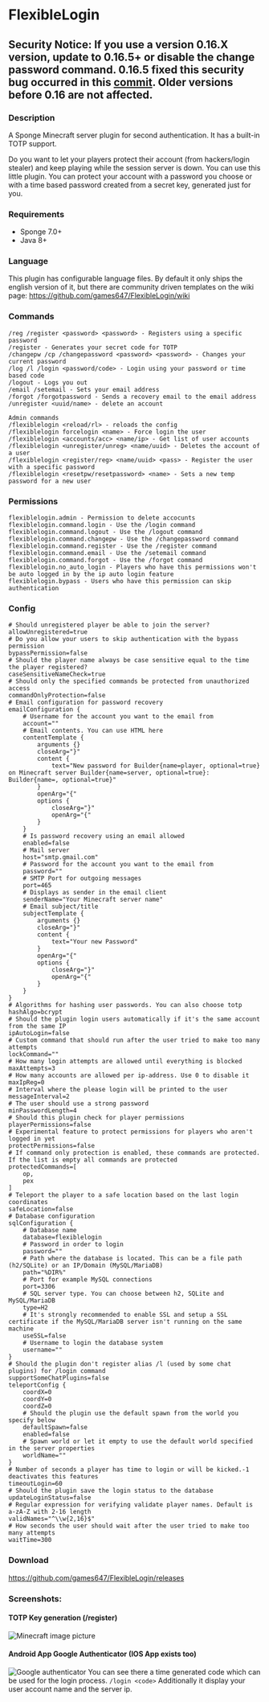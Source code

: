 # FlexibleLogin

## **Security Notice:** If you use a version 0.16.X version, update to 0.16.5+ or disable the change password command. 0.16.5 fixed this security bug occurred in this [commit](https://github.com/games647/FlexibleLogin/commit/43f74a466e73b0f2cfa522b5bfd68480010a7934). Older versions before 0.16 are not affected.

### Description

A Sponge Minecraft server plugin for second authentication. It has a built-in
TOTP support.

Do you want to let your players protect their account (from hackers/login stealer) and keep playing 
while the session server is down. You can use this little plugin. You can protect your account with 
a password you choose or with a time based password created from a secret key, generated just for you.

### Requirements

* Sponge 7.0+
* Java 8+

### Language

This plugin has configurable language files. By default it only ships the english version of it, but there are community
driven templates on the wiki page: https://github.com/games647/FlexibleLogin/wiki

### Commands

    /reg /register <password> <password> - Registers using a specific password
    /register - Generates your secret code for TOTP
    /changepw /cp /changepassword <password> <password> - Changes your current password
    /log /l /login <password/code> - Login using your password or time based code
    /logout - Logs you out
    /email /setemail - Sets your email address
    /forgot /forgotpassword - Sends a recovery email to the email address
    /unregister <uuid/name> - delete an account

    Admin commands
    /flexiblelogin <reload/rl> - reloads the config
    /flexiblelogin forcelogin <name> - Force login the user
    /flexiblelogin <accounts/acc> <name/ip> - Get list of user accounts
    /flexiblelogin <unregister/unreg> <name/uuid> - Deletes the account of a user
    /flexiblelogin <register/reg> <name/uuid> <pass> - Register the user with a specific password
    /flexiblelogin <resetpw/resetpassword> <name> - Sets a new temp password for a new user
    
### Permissions

    flexiblelogin.admin - Permission to delete accocunts
    flexiblelogin.command.login - Use the /login command
    flexiblelogin.command.logout - Use the /logout command
    flexiblelogin.command.changepw - Use the /changepassword command
    flexiblelogin.command.register - Use the /register command
    flexiblelogin.command.email - Use the /setemail command
    flexiblelogin.command.forgot - Use the /forgot command
    flexiblelogin.no_auto_login - Players who have this permissions won't be auto logged in by the ip auto login feature
    flexiblelogin.bypass - Users who have this permission can skip authentication

### Config

    # Should unregistered player be able to join the server?
    allowUnregistered=true
    # Do you allow your users to skip authentication with the bypass permission
    bypassPermission=false
    # Should the player name always be case sensitive equal to the time the player registered?
    caseSensitiveNameCheck=true
    # Should only the specified commands be protected from unauthorized access
    commandOnlyProtection=false
    # Email configuration for password recovery
    emailConfiguration {
        # Username for the account you want to the email from
        account=""
        # Email contents. You can use HTML here
        contentTemplate {
            arguments {}
            closeArg="}"
            content {
                text="New password for Builder{name=player, optional=true} on Minecraft server Builder{name=server, optional=true}: Builder{name=, optional=true}"
            }
            openArg="{"
            options {
                closeArg="}"
                openArg="{"
            }
        }
        # Is password recovery using an email allowed
        enabled=false
        # Mail server
        host="smtp.gmail.com"
        # Password for the account you want to the email from
        password=""
        # SMTP Port for outgoing messages
        port=465
        # Displays as sender in the email client
        senderName="Your Minecraft server name"
        # Email subject/title
        subjectTemplate {
            arguments {}
            closeArg="}"
            content {
                text="Your new Password"
            }
            openArg="{"
            options {
                closeArg="}"
                openArg="{"
            }
        }
    }
    # Algorithms for hashing user passwords. You can also choose totp
    hashAlgo=bcrypt
    # Should the plugin login users automatically if it's the same account from the same IP
    ipAutoLogin=false
    # Custom command that should run after the user tried to make too many attempts
    lockCommand=""
    # How many login attempts are allowed until everything is blocked
    maxAttempts=3
    # How many accounts are allowed per ip-address. Use 0 to disable it
    maxIpReg=0
    # Interval where the please login will be printed to the user
    messageInterval=2
    # The user should use a strong password
    minPasswordLength=4
    # Should this plugin check for player permissions
    playerPermissions=false
    # Experimental feature to protect permissions for players who aren't logged in yet
    protectPermissions=false
    # If command only protection is enabled, these commands are protected. If the list is empty all commands are protected
    protectedCommands=[
        op,
        pex
    ]
    # Teleport the player to a safe location based on the last login coordinates
    safeLocation=false
    # Database configuration
    sqlConfiguration {
        # Database name
        database=flexiblelogin
        # Password in order to login
        password=""
        # Path where the database is located. This can be a file path (h2/SQLite) or an IP/Domain (MySQL/MariaDB)
        path="%DIR%"
        # Port for example MySQL connections
        port=3306
        # SQL server type. You can choose between h2, SQLite and MySQL/MariaDB
        type=H2
        # It's strongly recommended to enable SSL and setup a SSL certificate if the MySQL/MariaDB server isn't running on the same machine
        useSSL=false
        # Username to login the database system
        username=""
    }
    # Should the plugin don't register alias /l (used by some chat plugins) for /login command 
    supportSomeChatPlugins=false
    teleportConfig {
        coordX=0
        coordY=0
        coordZ=0
        # Should the plugin use the default spawn from the world you specify below
        defaultSpawn=false
        enabled=false
        # Spawn world or let it empty to use the default world specified in the server properties
        worldName=""
    }
    # Number of seconds a player has time to login or will be kicked.-1 deactivates this features
    timeoutLogin=60
    # Should the plugin save the login status to the database
    updateLoginStatus=false
    # Regular expression for verifying validate player names. Default is a-zA-Z with 2-16 length
    validNames="^\\w{2,16}$"
    # How seconds the user should wait after the user tried to make too many attempts
    waitTime=300

### Download

https://github.com/games647/FlexibleLogin/releases

### Screenshots:

#### TOTP Key generation (/register)
![Minecraft image picture](https://i.imgur.com/K2GDqfW.png)

#### Android App Google Authenticator (IOS App exists too)
![Google authenticator](https://i.imgur.com/Zz6RkdY.png)
You can see there a time generated code which can be used for the login process. `/login <code>`
Additionally it display your user account name and the server ip.
